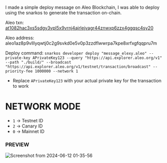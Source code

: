 I made a simple deploy message on Aleo Blockchain, I was able to deploy using the snarkos to generate the transaction on-chain.

Aleo txn: [at1082hac3xs5sdgy3vpl5x9vrnj4ajrlejvagr44znwxp6zzx4ggqsc4sy20](https://explorer.aleo.org/transaction/at1082hac3xs5sdgy3vpl5x9vrnj4ajrlejvagr44znwxp6zzx4ggqsc4sy20?tab=fee)

Aleo address: aleo1az8p9vlllyqwtj0c2g9svkd0e5v0p3zzdflwwrpa7kpe8xrfxgfqqpru7m

Deploy command: `snarkos developer deploy "message_elexy.aleo" --private-key APrivateKey123 --query "https://api.explorer.aleo.org/v1" --path "./build/" --broadcast "https://api.explorer.aleo.org/v1/testnet/transaction/broadcast" --priority-fee 1000000 --network 1`

- Replace `APrivateKey123` with your actual private key for the transaction to work

# NETWORK MODE
- `1` -> Testnet ID
- `2` -> Canary ID
- `0` -> Mainnet ID

### PREVIEW
![Screenshot from 2024-06-12 01-35-56](https://github.com/Elexy101/BUILDH3R-WORKSHOP/assets/24855083/4d155008-135b-4d06-892b-6f4e653e2fb6)
